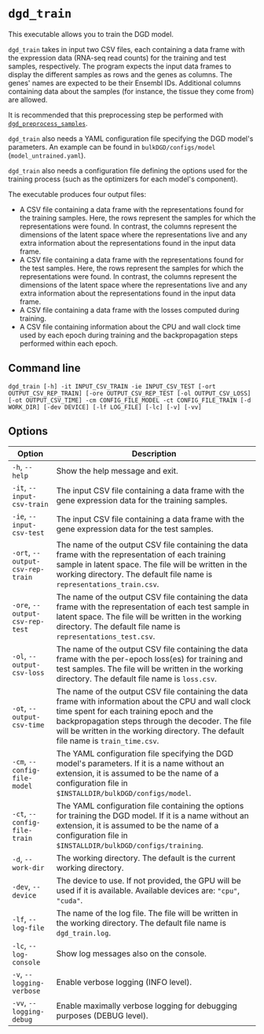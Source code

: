# `dgd_train`

This executable allows you to train the DGD model.

`dgd_train` takes in input two CSV files, each containing a data frame with the expression data (RNA-seq read counts) for the training and test samples, respectively. The program expects the input data frames to display the different samples as rows and the genes as columns. The genes' names are expected to be their Ensembl IDs. Additional columns containing data about the samples (for instance, the tissue they come from) are allowed.

It is recommended that this preprocessing step be performed with [`dgd_preprocess_samples`](#dgd_preprocess_samples).

`dgd_train` also needs a YAML configuration file specifying the DGD model's parameters. An example can be found in `bulkDGD/configs/model` (`model_untrained.yaml`).

`dgd_train` also needs a configuration file defining the options used for the training process (such as the optimizers for each model's component).

The executable produces four output files:

* A CSV file containing a data frame with the representations found for the training samples. Here, the rows represent the samples for which the representations were found. In contrast, the columns represent the dimensions of the latent space where the representations live and any extra information about the representations found in the input data frame.
* A CSV file containing a data frame with the representations found for the test samples. Here, the rows represent the samples for which the representations were found. In contrast, the columns represent the dimensions of the latent space where the representations live and any extra information about the representations found in the input data frame.
* A CSV file containing a data frame with the losses computed during training.
* A CSV file containing information about the CPU and wall clock time used by each epoch during training and the backpropagation steps performed within each epoch.

## Command line

```
dgd_train [-h] -it INPUT_CSV_TRAIN -ie INPUT_CSV_TEST [-ort OUTPUT_CSV_REP_TRAIN] [-ore OUTPUT_CSV_REP_TEST [-ol OUTPUT_CSV_LOSS] [-ot OUTPUT_CSV_TIME] -cm CONFIG_FILE_MODEL -ct CONFIG_FILE_TRAIN [-d WORK_DIR] [-dev DEVICE] [-lf LOG_FILE] [-lc] [-v] [-vv]
```

## Options

| Option                           | Description                                                  |
| -------------------------------- | ------------------------------------------------------------ |
| `-h`, `--help`                   | Show the help message and exit.                              |
| `-it`, `--input-csv-train`       | The input CSV file containing a data frame with the gene expression data for the training samples. |
| `-ie`, `--input-csv-test`        | The input CSV file containing a data frame with the gene expression data for the test samples. |
| `-ort`, `--output-csv-rep-train` | The name of the output CSV file containing the data frame with the representation of each training sample in latent space. The file will be written in the working directory. The default file name is `representations_train.csv`. |
| `-ore`, `--output-csv-rep-test`  | The name of the output CSV file containing the data frame with the representation of each test sample in latent space. The file will be written in the working directory. The default file name is `representations_test.csv`. |
| `-ol`, `--output-csv-loss`       | The name of the output CSV file containing the data frame with the per-epoch loss(es) for training and test samples. The file will be written in the working directory. The default file name is `loss.csv`. |
| `-ot`, `--output-csv-time`       | The name of the output CSV file containing the data frame with information about the CPU and wall clock time spent for each training epoch and the backpropagation steps through the decoder. The file will be written in the working directory. The default file name is `train_time.csv`. |
| `-cm`, `--config-file-model`     | The YAML configuration file specifying the DGD model's parameters. If it is a name without an extension, it is assumed to be the name of a configuration file in `$INSTALLDIR/bulkDGD/configs/model`. |
| `-ct`, `--config-file-train`     | The YAML configuration file containing the options for training the DGD model. If it is a name without an extension, it is assumed to be the name of a configuration file in `$INSTALLDIR/bulkDGD/configs/training`. |
| `-d`, `--work-dir`               | The working directory. The default is the current working directory. |
| `-dev`, `--device`               | The device to use. If not provided, the GPU will be used if it is available. Available devices are: `"cpu"`, `"cuda"`. |
| `-lf`, `--log-file`              | The name of the log file. The file will be written in the working directory. The default file name is `dgd_train.log`. |
| `-lc`, `--log-console`           | Show log messages also on the console.                       |
| `-v`, `--logging-verbose`        | Enable verbose logging (INFO level).                         |
| `-vv`, `--logging-debug`         | Enable maximally verbose logging for debugging purposes (DEBUG level). |